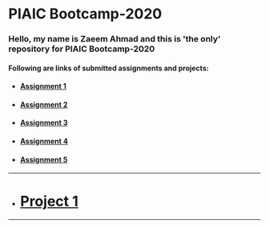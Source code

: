 # PIAIC Bootcamp-2020

### Hello, my name is Zaeem Ahmad and this is 'the only' repository for PIAIC Bootcamp-2020

#### Following are links of submitted assignments and projects:

* #### <a href="http://zaeem-testing.surge.sh/">Assignment 1</a>  

* ####  <a href="http://zaeem_assignment-2.surge.sh/">Assignment 2</a>

* ####  <a href="http://zaeem_assignment-3.surge.sh/">Assignment 3</a>

* ####  <a href="http://zaeem_assignment-4.surge.sh/">Assignment 4</a>

* ####  <a href="http://zaeem_assignment-5.surge.sh/">Assignment 5</a>
<hr />

* #  <a href="http://zaeem_project-1.surge.sh/">Project 1</a>
<hr />




